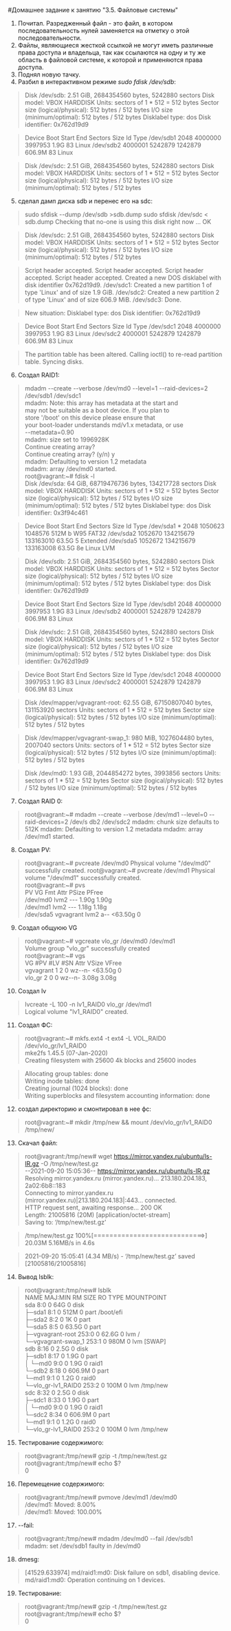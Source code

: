#Домашнее задание к занятию "3.5. Файловые системы"

1. Почитал. Разредженный файл - это файл, в котором последовательность нулей заменяется на отметку о этой последовательности.
2. Файлы, являющиеся жесткой ссылкой не могут иметь различные права доступа и владельца, так как ссылаются на одну и ту же область в файловой системе, к которой и применяются права доступа.
3. Поднял новую тачку.
4. Разбил в интерактивном режиме *sudo fdisk /dev/sdb*:
>Disk /dev/sdb: 2.51 GiB, 2684354560 bytes, 5242880 sectors
Disk model: VBOX HARDDISK
Units: sectors of 1 * 512 = 512 bytes
Sector size (logical/physical): 512 bytes / 512 bytes
I/O size (minimum/optimal): 512 bytes / 512 bytes
Disklabel type: dos
Disk identifier: 0x762d19d9

>Device     Boot   Start     End Sectors   Size Id Type
/dev/sdb1          2048 4000000 3997953   1.9G 83 Linux
/dev/sdb2       4000001 5242879 1242879 606.9M 83 Linux


>Disk /dev/sdc: 2.51 GiB, 2684354560 bytes, 5242880 sectors
Disk model: VBOX HARDDISK
Units: sectors of 1 * 512 = 512 bytes
Sector size (logical/physical): 512 bytes / 512 bytes
I/O size (minimum/optimal): 512 bytes / 512 bytes

5. сделал дамп диска sdb и перенес его на sdc:
>sudo sfdisk --dump /dev/sdb >sdb.dump
sudo sfdisk /dev/sdc < sdb.dump
Checking that no-one is using this disk right now ... OK

>Disk /dev/sdc: 2.51 GiB, 2684354560 bytes, 5242880 sectors
Disk model: VBOX HARDDISK
Units: sectors of 1 * 512 = 512 bytes
Sector size (logical/physical): 512 bytes / 512 bytes
I/O size (minimum/optimal): 512 bytes / 512 bytes

> Script header accepted.
> Script header accepted.
> Script header accepted.
> Script header accepted.
> Created a new DOS disklabel with disk identifier 0x762d19d9.
/dev/sdc1: Created a new partition 1 of type 'Linux' and of size 1.9 GiB.
/dev/sdc2: Created a new partition 2 of type 'Linux' and of size 606.9 MiB.
/dev/sdc3: Done.

>New situation:
Disklabel type: dos
Disk identifier: 0x762d19d9

>Device     Boot   Start     End Sectors   Size Id Type
/dev/sdc1          2048 4000000 3997953   1.9G 83 Linux
/dev/sdc2       4000001 5242879 1242879 606.9M 83 Linux

>The partition table has been altered.
Calling ioctl() to re-read partition table.
Syncing disks.
6. Создал RAID1:
>mdadm --create --verbose /dev/md0 --level=1 --raid-devices=2 /dev/sdb1 /dev/sdc1 <br>
mdadm: Note: this array has metadata at the start and<br>
    may not be suitable as a boot device.  If you plan to<br>
    store '/boot' on this device please ensure that<br>
    your boot-loader understands md/v1.x metadata, or use<br>
    --metadata=0.90<br>
mdadm: size set to 1996928K<br>
Continue creating array?<br>
Continue creating array? (y/n) y<br>
mdadm: Defaulting to version 1.2 metadata<br>
mdadm: array /dev/md0 started.<br>
root@vagrant:~# fdisk -l<br>
Disk /dev/sda: 64 GiB, 68719476736 bytes, 134217728 sectors
Disk model: VBOX HARDDISK
Units: sectors of 1 * 512 = 512 bytes
Sector size (logical/physical): 512 bytes / 512 bytes
I/O size (minimum/optimal): 512 bytes / 512 bytes
Disklabel type: dos
Disk identifier: 0x3f94c461

>Device     Boot   Start       End   Sectors  Size Id Type
/dev/sda1  *       2048   1050623   1048576  512M  b W95 FAT32
/dev/sda2       1052670 134215679 133163010 63.5G  5 Extended
/dev/sda5       1052672 134215679 133163008 63.5G 8e Linux LVM


>Disk /dev/sdb: 2.51 GiB, 2684354560 bytes, 5242880 sectors
Disk model: VBOX HARDDISK
Units: sectors of 1 * 512 = 512 bytes
Sector size (logical/physical): 512 bytes / 512 bytes
I/O size (minimum/optimal): 512 bytes / 512 bytes
Disklabel type: dos
Disk identifier: 0x762d19d9

>Device     Boot   Start     End Sectors   Size Id Type
/dev/sdb1          2048 4000000 3997953   1.9G 83 Linux
/dev/sdb2       4000001 5242879 1242879 606.9M 83 Linux


>Disk /dev/sdc: 2.51 GiB, 2684354560 bytes, 5242880 sectors
Disk model: VBOX HARDDISK
Units: sectors of 1 * 512 = 512 bytes
Sector size (logical/physical): 512 bytes / 512 bytes
I/O size (minimum/optimal): 512 bytes / 512 bytes
Disklabel type: dos
Disk identifier: 0x762d19d9

>Device     Boot   Start     End Sectors   Size Id Type
/dev/sdc1          2048 4000000 3997953   1.9G 83 Linux
/dev/sdc2       4000001 5242879 1242879 606.9M 83 Linux


>Disk /dev/mapper/vgvagrant-root: 62.55 GiB, 67150807040 bytes, 131153920 sectors
Units: sectors of 1 * 512 = 512 bytes
Sector size (logical/physical): 512 bytes / 512 bytes
I/O size (minimum/optimal): 512 bytes / 512 bytes


>Disk /dev/mapper/vgvagrant-swap_1: 980 MiB, 1027604480 bytes, 2007040 sectors
Units: sectors of 1 * 512 = 512 bytes
Sector size (logical/physical): 512 bytes / 512 bytes
I/O size (minimum/optimal): 512 bytes / 512 bytes


>Disk /dev/md0: 1.93 GiB, 2044854272 bytes, 3993856 sectors
Units: sectors of 1 * 512 = 512 bytes
Sector size (logical/physical): 512 bytes / 512 bytes
I/O size (minimum/optimal): 512 bytes / 512 bytes
7. Создал RAID 0:
>root@vagrant:~# mdadm --create --verbose /dev/md1 --level=0 --raid-devices=2 /dev/s
db2 /dev/sdc2
mdadm: chunk size defaults to 512K
mdadm: Defaulting to version 1.2 metadata
mdadm: array /dev/md1 started.
8. Создал PV:
>root@vagrant:\~# pvcreate /dev/md0
>Physical volume "/dev/md0" successfully created.
>root@vagrant:\~# pvcreate /dev/md1 
>Physical volume "/dev/md1" successfully created.<br>
>root@vagrant:~# pvs <br>
>  PV         VG        Fmt  Attr PSize   PFree<br>
>  /dev/md0             lvm2 ---    1.90g 1.90g<br>
>  /dev/md1             lvm2 ---    1.18g 1.18g<br>
>  /dev/sda5  vgvagrant lvm2 a--  <63.50g    0<br>
9. Создал общуюю VG
> root@vagrant:\~# vgcreate vlo_gr /dev/md0 /dev/md1<br>
  Volume group "vlo_gr" successfully created<br>
root@vagrant:\~# vgs<br>
  VG        #PV #LV #SN Attr   VSize   VFree<br>
  vgvagrant   1   2   0 wz--n- <63.50g    0<br>
  vlo_gr      2   0   0 wz--n-   3.08g 3.08g<br>
10. Создал lv
>lvcreate -L 100 -n lv1_RAID0 vlo_gr /dev/md1<br>
  Logical volume "lv1_RAID0" created.
11. Создал ФС:
>root@vagrant:\~# mkfs.ext4 -t ext4 -L VOL_RAID0 /dev/vlo_gr/lv1_RAID0<br>
mke2fs 1.45.5 (07-Jan-2020)<br>
Creating filesystem with 25600 4k blocks and 25600 inodes<br>

>Allocating group tables: done<br>
Writing inode tables: done<br>
Creating journal (1024 blocks): done<br>
Writing superblocks and filesystem accounting information: done
12. создал директорию и смонтировал в нее фс:
>root@vagrant:\~# mkdir /tmp/new && mount /dev/vlo_gr/lv1_RAID0 /tmp/new/
13. Скачал файл:
>root@vagrant:/tmp/new# wget https://mirror.yandex.ru/ubuntu/ls-lR.gz -O /tmp/new/test.gz<br>
--2021-09-20 15:05:36--  https://mirror.yandex.ru/ubuntu/ls-lR.gz<br>
Resolving mirror.yandex.ru (mirror.yandex.ru)... 213.180.204.183, 2a02:6b8::183<br>
Connecting to mirror.yandex.ru (mirror.yandex.ru)|213.180.204.183|:443... connected.<br>
HTTP request sent, awaiting response... 200 OK<br>
Length: 21005816 (20M) [application/octet-stream]<br>
Saving to: ‘/tmp/new/test.gz’<br>

>/tmp/new/test.gz       100%[============================>]  20.03M  5.16MB/s    in 4.6s<br>

>2021-09-20 15:05:41 (4.34 MB/s) - ‘/tmp/new/test.gz’ saved [21005816/21005816]<br>
14. Вывод lsblk:
>root@vagrant:/tmp/new# lsblk<br>
NAME                   MAJ:MIN RM   SIZE RO TYPE  MOUNTPOINT<br>
sda                      8:0    0    64G  0 disk<br>
├─sda1                   8:1    0   512M  0 part  /boot/efi<br>
├─sda2                   8:2    0     1K  0 part<br>
└─sda5                   8:5    0  63.5G  0 part<br>
  ├─vgvagrant-root     253:0    0  62.6G  0 lvm   /<br>
  └─vgvagrant-swap_1   253:1    0   980M  0 lvm   [SWAP]<br>
sdb                      8:16   0   2.5G  0 disk<br>
├─sdb1                   8:17   0   1.9G  0 part<br>
│ └─md0                  9:0    0   1.9G  0 raid1<br>
└─sdb2                   8:18   0 606.9M  0 part<br>
  └─md1                  9:1    0   1.2G  0 raid0<br>
    └─vlo_gr-lv1_RAID0 253:2    0   100M  0 lvm   /tmp/new<br>
sdc                      8:32   0   2.5G  0 disk<br>
├─sdc1                   8:33   0   1.9G  0 part<br>
│ └─md0                  9:0    0   1.9G  0 raid1<br>
└─sdc2                   8:34   0 606.9M  0 part<br>
  └─md1                  9:1    0   1.2G  0 raid0<br>
    └─vlo_gr-lv1_RAID0 253:2    0   100M  0 lvm   /tmp/new<br>
15. Тестирование содержимого:
>root@vagrant:/tmp/new# gzip -t /tmp/new/test.gz<br>
root@vagrant:/tmp/new# echo $?<br>
0
16. Перемещение содержимого:
>root@vagrant:/tmp/new# pvmove /dev/md1 /dev/md0<br>
  /dev/md1: Moved: 8.00%<br>
  /dev/md1: Moved: 100.00%
17. --fail:
>root@vagrant:/tmp/new# mdadm /dev/md0 --fail /dev/sdb1<br>
mdadm: set /dev/sdb1 faulty in /dev/md0
18. dmesg:
>[41529.633974] md/raid1:md0: Disk failure on sdb1, disabling device.<br>
               md/raid1:md0: Operation continuing on 1 devices.
19. Тестирование:
>root@vagrant:/tmp/new# gzip -t /tmp/new/test.gz<br>
root@vagrant:/tmp/new# echo $?<br>
0<br>